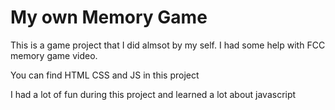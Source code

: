 # My own Memory Game

This is a game project that I did almsot by my self. I had some help with FCC memory game video.

You can find HTML CSS and JS in this project

I had a lot of fun during this project and learned a lot about javascript

